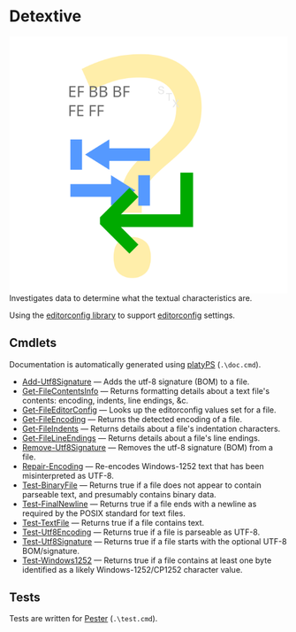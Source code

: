 Detextive
=========

<!-- To publish to PowerShell Gallery: dotnet build -t:PublishModule -c Release -->
<img src="Detextive.svg" alt="Detextive icon" align="right" />

<!-- Optional badges: -->
<!-- [![PowerShell Gallery Version](https://img.shields.io/powershellgallery/v/Detextive)](https://www.powershellgallery.com/packages/Detextive/) -->
<!-- [![PowerShell Gallery](https://img.shields.io/powershellgallery/dt/Detextive)](https://www.powershellgallery.com/packages/Detextive/) -->
<!-- [![Actions Status](https://github.com/AuthorName/Detextive/workflows/.NET%20Core/badge.svg)](https://github.com/AuthorName/Detextive/actions) -->

Investigates data to determine what the textual characteristics are.

<!-- Consider using LICEcap (cinst licecap) to capture a GIF animation of a small PowerShell window showing your module in use. -->

Using the [editorconfig library][] to support [editorconfig][] settings.

[editorconfig library]: https://github.com/editorconfig/editorconfig-core-net "EditorConfig Core library and command line utility written in C# for .NET/Mono http://editorconfig.org"
[editorconfig]: https://editorconfig.org/ "EditorConfig helps maintain consistent coding styles for multiple developers working on the same project across various editors and IDEs."

<!-- [PowerShell dev guidelines]: https://docs.microsoft.com/powershell/scripting/developer/cmdlet/strongly-encouraged-development-guidelines -->

Cmdlets
-------

Documentation is automatically generated using [platyPS](https://github.com/PowerShell/platyPS) (`.\doc.cmd`).

- [Add-Utf8Signature](docs/Add-Utf8Signature.md) — Adds the utf-8 signature (BOM) to a file.
- [Get-FileContentsInfo](docs/Get-FileContentsInfo.md) — Returns formatting details about a text file's contents: encoding, indents, line endings, &c.
- [Get-FileEditorConfig](docs/Get-FileEditorConfig.md) — Looks up the editorconfig values set for a file.
- [Get-FileEncoding](docs/Get-FileEncoding.md) — Returns the detected encoding of a file.
- [Get-FileIndents](docs/Get-FileIndents.md) — Returns details about a file's indentation characters.
- [Get-FileLineEndings](docs/Get-FileLineEndings.md) — Returns details about a file's line endings.
- [Remove-Utf8Signature](docs/Remove-Utf8Signature.md) — Removes the utf-8 signature (BOM) from a file.
- [Repair-Encoding](docs/Repair-Encoding.md) — Re-encodes Windows-1252 text that has been misinterpreted as UTF-8.
- [Test-BinaryFile](docs/Test-BinaryFile.md) — Returns true if a file does not appear to contain parseable text, and presumably contains binary data.
- [Test-FinalNewline](docs/Test-FinalNewline.md) — Returns true if a file ends with a newline as required by the POSIX standard for text files.
- [Test-TextFile](docs/Test-TextFile.md) — Returns true if a file contains text.
- [Test-Utf8Encoding](docs/Test-Utf8Encoding.md) — Returns true if a file is parseable as UTF-8.
- [Test-Utf8Signature](docs/Test-Utf8Signature.md) — Returns true if a file starts with the optional UTF-8 BOM/signature.
- [Test-Windows1252](docs/Test-Windows1252.md) — Returns true if a file contains at least one byte identified as a likely Windows-1252/CP1252 character value.

Tests
-----

Tests are written for [Pester](https://github.com/Pester/Pester) (`.\test.cmd`).
